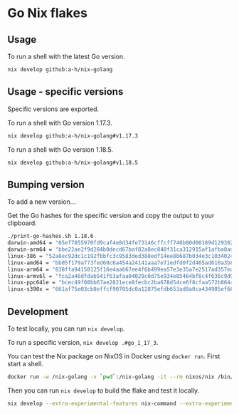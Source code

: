 # Go Nix flakes

## Usage

To run a shell with the latest Go version.

```sh
nix develop github:a-h/nix-golang
```

## Usage - specific versions

Specific versions are exported.

To run a shell with Go version 1.17.3.

```sh
nix develop github:a-h/nix-golang#v1.17.3
```

To run a shell with Go version 1.18.5.

```sh
nix develop github:a-h/nix-golang#v1.18.5
```

## Bumping version

To add a new version...

Get the Go hashes for the specific version and copy the output to your clipboard.

```sh
./print-go-hashes.sh 1.18.6
darwin-amd64 = "05ef7855970fd9caf4e8d34fe73146cffcff740b80d00189d129302f13d22e6b";
darwin-arm64 = "bbe22ae2f9d284b0decd67baf82a8ec840f31ca312915af1afba8adfa764e23c";
linux-386 = "52a8ec92dc1c192fbbfc3c9583ded388edf14ee8b687b034e3c1034024bf2970";
linux-amd64 = "bb05f179a773fed60c6a454a24141aaa7e71edfd0f2d465ad610a3b8f1dc7fe8";
linux-arm64 = "838ffa94158125f16e4aa667ee4f6b499ea57e3e35a7e2517ad357ea06714691";
linux-armv6l = "fca2a46dfdab541f63afaa04029c0d75e934e05464bf8c4f636c9d9856dfdaf2";
linux-ppc64le = "bcec49f08bb67ae2821ece8fecbc2ba678d54ce6f8cfaa572b86448aa09ca816";
linux-s390x = "661af75e03cb8effcf90705dc0a12875efdb653ad8a0ca434905ef665189350a";
```

## Development

To test locally, you can run `nix develop`.

To run a specific version, `nix develop .#go_1_17_3`.

You can test the Nix package on NixOS in Docker using `docker run`. First start a shell.

```sh
docker run -w /nix-golang -v `pwd`:/nix-golang -it --rm nixos/nix /bin/sh
```

Then you can run `nix develop` to build the flake and test it locally.

```sh
nix develop --extra-experimental-features nix-command --extra-experimental-features flakes
```


